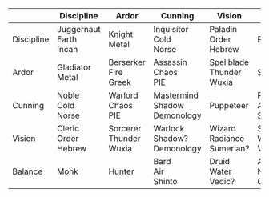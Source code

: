 
|            | Discipline                   | Ardor                        | Cunning                            | Vision                          | Balance                        |
| ---------- | ---------------------------- | ---------------------------- | ---------------------------------- | ------------------------------- | ------------------------------ |
| Discipline | Juggernaut<br>Earth<br>Incan | Knight<br>Metal              | Inquisitor<br>Cold<br>Norse        | Paladin<br>Order<br>Hebrew      | Ranger<br>                     |
| Ardor      | Gladiator<br>Metal           | Berserker<br>Fire<br>Greek   | Assassin<br>Chaos<br>PIE           | Spellblade<br>Thunder<br>Wuxia  | Swashbuckler<br>               |
| Cunning    | Noble<br>Cold<br>Norse       | Warlord<br>Chaos<br>PIE      | Mastermind<br>Shadow<br>Demonology | Puppeteer                       | Rogue<br>Air<br>Shinto         |
| Vision     | Cleric<br>Order<br>Hebrew    | Sorcerer<br>Thunder<br>Wuxia | Warlock<br>Shadow?<br>Demonology   | Wizard<br>Radiance<br>Sumerian? | Shaman<br>Water<br>Vedic?      |
| Balance    | Monk                         | Hunter                       | Bard<br>Air<br>Shinto              | Druid<br>Water<br>Vedic?        | Adventurer<br>Nature<br>Celtic |
